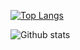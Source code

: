 [![Top Langs](https://github-readme-stats.vercel.app/api/top-langs/?username=trulicups&layout=compact&theme=dark)](https://github.com/anuraghazra/github-readme-stats)

![Github stats](https://github-readme-stats.vercel.app/api?username=trulicups&theme=dark&show_icons=true)

<!--
**trulicups/trulicups** is a ✨ _special_ ✨ repository because its `README.md` (this file) appears on your GitHub profile.

Here are some ideas to get you started:

- 🔭 I’m currently working on ...
- 🌱 I’m currently learning ...
- 👯 I’m looking to collaborate on ...
- 🤔 I’m looking for help with ...
- 💬 Ask me about ...
- 📫 How to reach me: ...
- 😄 Pronouns: ...
- ⚡ Fun fact: ...
-->
